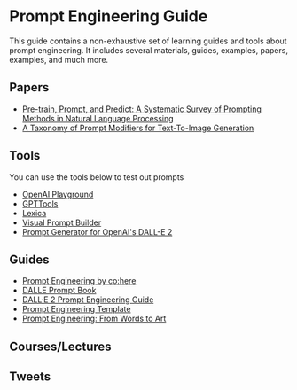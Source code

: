 # Prompt Engineering Guide

This guide contains a non-exhaustive set of learning guides and tools about prompt engineering. It includes several materials, guides, examples, papers, examples, and much more.

## Papers

- [Pre-train, Prompt, and Predict: A Systematic Survey of Prompting Methods in Natural Language Processing](https://arxiv.org/abs/2107.13586) 
- [A Taxonomy of Prompt Modifiers for Text-To-Image Generation](https://arxiv.org/abs/2204.13988)

## Tools
You can use the tools below to test out prompts

- [OpenAI Playground](https://beta.openai.com/playground)
- [GPTTools](https://gpttools.com/comparisontool)
- [Lexica](https://lexica.art/)
- [Visual Prompt Builder](https://tools.saxifrage.xyz/prompt)
- [Prompt Generator for OpenAI's DALL-E 2](http://dalle2-prompt-generator.s3-website-us-west-2.amazonaws.com/)

## Guides
- [Prompt Engineering by co:here](https://docs.cohere.ai/docs/prompt-engineering)
- [DALLE Prompt Book](https://dallery.gallery/the-dalle-2-prompt-book/)
- [DALL·E 2 Prompt Engineering Guide](https://docs.google.com/document/d/11WlzjBT0xRpQhP9tFMtxzd0q6ANIdHPUBkMV-YB043U/edit#)
- [Prompt Engineering Template](https://docs.google.com/spreadsheets/d/1-snKDn38-KypoYCk9XLPg799bHcNFSBAVu2HVvFEAkA/edit#gid=0)
- [Prompt Engineering: From Words to Art](https://www.saxifrage.xyz/post/prompt-engineering)

## Courses/Lectures

## Tweets


